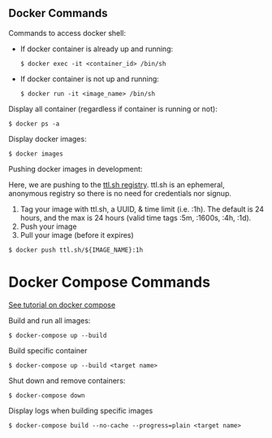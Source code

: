 ## Docker Commands
Commands to access docker shell:
  - If docker container is already up and running:
    ```
    $ docker exec -it <container_id> /bin/sh
    ```
  - If docker container is not up and running:
    ```
    $ docker run -it <image_name> /bin/sh
    ```

Display all container (regardless if container is running or not):
```
$ docker ps -a
```

Display docker images:
```
$ docker images
```

Pushing docker images in development:

Here, we are pushing to the [ttl.sh registry](https://ttl.sh). ttl.sh is an ephemeral, anonymous registry so there is no need for credentials nor signup. 
1. Tag your image with ttl.sh, a UUID, & time limit (i.e. :1h). The default is 24 hours, and the max is 24 hours (valid time tags :5m, :1600s, :4h, :1d).
2. Push your image
3. Pull your image (before it expires)
```
$ docker push ttl.sh/${IMAGE_NAME}:1h
```

# Docker Compose Commands
[See tutorial on docker compose](https://youtu.be/QeQ2MH5f_BE)

Build and run all images:
```
$ docker-compose up --build
```

Build specific container 
```
$ docker-compose up --build <target name>
```

Shut down and remove containers:
```
$ docker-compose down
```

Display logs when building specific images
```
$ docker-compose build --no-cache --progress=plain <target name>
```
